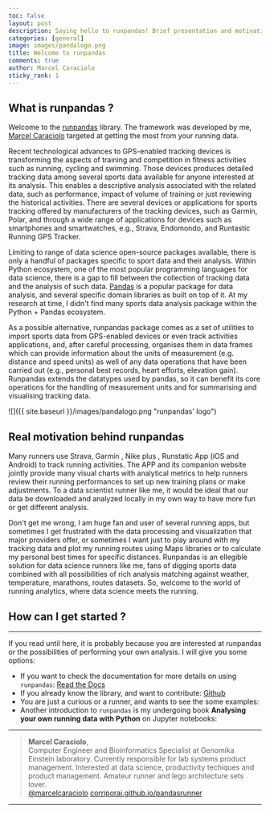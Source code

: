 ```yaml
---
toc: false
layout: post
description: Saying hello to runpandas! Brief presentation and motivation to getting started.
categories: [general]
image: images/pandalogo.png
title: Welcome to runpandas
comments: true
author: Marcel Caraciolo
sticky_rank: 1
---
```


## What is runpandas ?

Welcome to the [runpandas](https://github.com/corriporai/runpandas) library. The framework was developed by me, [Marcel Caraciolo](https://github.com/marcelcaraciolo) targeted at getting the most from your running data.

Recent technological advances to GPS-enabled tracking devices is transforming the aspects of training and competition in fitness activities such as running, cycling and swimming. Those devices produces detailed tracking data among several sports data available for anyone interested at its analysis. This enables a descriptive analysis associated with the related data, such as performance, impact of volume of training or just reviewing the historical activities. There are several devices or applications for sports tracking offered by manufacturers of the tracking devices, such as Garmin, Polar, and through a wide range of applications for devices such as smartphones and smartwatches, e.g., Strava, Endomondo, and Runtastic Running GPS Tracker. 

Limiting to range of data science open-source packages available, there is only a handful of packages specific to sport data and their analysis. Within Python ecosystem, one of the most popular programming languages for data science, there is a gap to fill between the collection of tracking data and the analysis of such data. [Pandas](https://pandas.pydata.org/) is a popular package for data analysis, and several specific domain libraries as built on top of it. At my research at time, I didn't find many sports data analysis package within the Python + Pandas ecosystem.

As a possible alternative, runpandas package comes as a set of utilities to import sports data from GPS-enabled devices or even track activities applications, and, after careful processing,
organises them in data frames which can provide information about the units of measurement (e.g. distance and speed units) as well of any data operations that have been carried out (e.g., personal best records, heart efforts, elevation gain). Runpandas extends the datatypes used by pandas, so it can benefit its core operations for the handling of measurement units and for summarising and visualising tracking data.

![]({{ site.baseurl }}/images/pandalogo.png "runpandas' logo")


## Real motivation behind runpandas

Many runners use Strava, Garmin , Nike plus , Runstatic App (iOS and Android) to track running activities. The APP and its companion website jointly provide many visual charts with analytical metrics to help runners review their running performances to set up new training plans or make adjustments. To a data scientist runner like me, it would be ideal that our data be downloaded and analyzed locally in my own way to have more fun or get different analysis.

Don't get me wrong, I am huge fan and user of several running apps, but sometimes I get frustrated with the data processing and visualization that major providers offer, or sometimes I want just to play around with my tracking data and plot my running routes using Maps libraries or to calculate my personal best times for specific distances. Runpandas is an ellegible solution for data science runners like me, fans of digging sports data combined with all possibilities of rich analysis matching against weather, temperature, marathons, routes datasets.  So, welcome to the world of running analytics, where data science meets the running.

## How can I get started ?
---

If you read until here, it is probably because you are interested at runpandas or the possibilities of performing your own analysis. I will give you some options:

- If you want to check the documentation for more details on using `runpandas`: [Read the Docs](http://runpandas.readthedocs.io/en/latest/)
- If you already know the library, and want to contribute: [Github](https://github.com/corriporai/runpandas)
- You are just a curious or a runner, and wants to see the some examples:
- Another introduction to `runpandas` is my undergoing book **Analysing your own running data with Python** on Jupyter notebooks: 


-----

> **Marcel Caraciolo**,<br>
> Computer Engineer and Bioinformatics Specialist at Genomika Einstein laboratory. Currently responsible for lab systems product management. Interested at data science, productivity techiques and product management. Amateur runner and lego architecture sets lover.<br>
>[@marcelcaraciolo](https://twitter.com/marcelcaraciolo) [corriporai.github.io/pandasrunner](https://corriporai.github.io/pandasrunner/)<br>

-----

